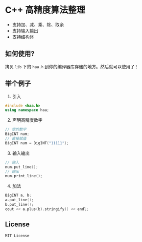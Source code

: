 # C++ 高精度算法整理

- 支持加、减、乘、除、取余
- 支持输入输出
- 支持结构体

## 如何使用?

拷贝 `lib` 下的 `haa.h` 到你的编译器库存储的地方。然后就可以使用了！

## 举个例子

1. 引入

``` cpp
#include <haa.h>
using namespace haa;
```

2. 声明高精度数字

``` cpp
// 空的数字
BigINT num;
// 直接赋值
BigINT num = BigINT("11111");
```

3. 输入输出

``` cpp
// 输入
num.put_line();
// 输出
num.print_line();
```

4. 加法

``` cpp
BigINT a, b;
a.put_line();
b.put_line();
cout << a.plus(b).stringify() << endl;
```

## License

`MIT License`
